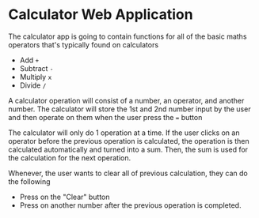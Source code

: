 # Calculator Web Application

The calculator app is going to contain functions for all of the basic maths operators that's typically found on calculators
- Add `+`
- Subtract `-`
- Multiply `x`
- Divide `/`

A calculator operation will consist of a number, an operator, and another number.
The calculator will store the 1st and 2nd number input by the user and then operate on them 
when the user press the `=` button

The calculator will only do 1 operation at a time. 
If the user clicks on an operator before the previous operation is calculated, 
the operation is then calculated automatically and turned into a sum. 
Then, the sum is used for the calculation for the next operation.

Whenever, the user wants to clear all of previous calculation, they can do the following
- Press on the "Clear" button
- Press on another number after the previous operation is completed.